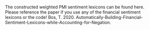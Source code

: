 The constructed weighted PMI sentiment lexicons can be found here.
Please reference the paper if you use any of the financial sentiment lexicons or the code! 
Bos, T. 2020. Automatically-Building-Financial-Sentiment-Lexicons-while-Accounting-for-Negation.
